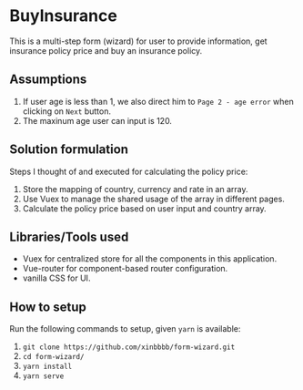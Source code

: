 
# BuyInsurance

This is a multi-step form (wizard) for user to provide information, get insurance policy price and buy an insurance policy.

## Assumptions
1. If user age is less than 1, we also direct him to `Page 2 - age error` when clicking on `Next` button.
2. The maxinum age user can input is 120.

## Solution formulation
Steps I thought of and executed for calculating the policy price:

1. Store the mapping of country, currency and rate in an array.
2. Use Vuex to manage the shared usage of the array in different pages.
3. Calculate the policy price based on user input and country array.

## Libraries/Tools used
* Vuex for centralized store for all the components in this application.
* Vue-router for component-based router configuration.
* vanilla CSS for UI.

## How to setup
Run the following commands to setup, given `yarn` is available:

1. ```git clone https://github.com/xinbbbb/form-wizard.git```
2. ```cd form-wizard/```
3. ```yarn install```
4. ```yarn serve```